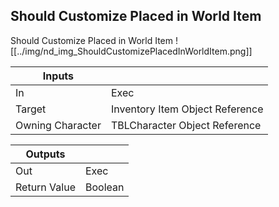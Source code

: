 ## Should Customize Placed in World Item
Should Customize Placed in World Item
![[../img/nd_img_ShouldCustomizePlacedInWorldItem.png]]

|Inputs||
|--|--|
| In | Exec |
| Target | Inventory Item Object Reference |
| Owning Character | TBLCharacter Object Reference |

|Outputs||
|--|--|
| Out | Exec |
| Return Value | Boolean |
